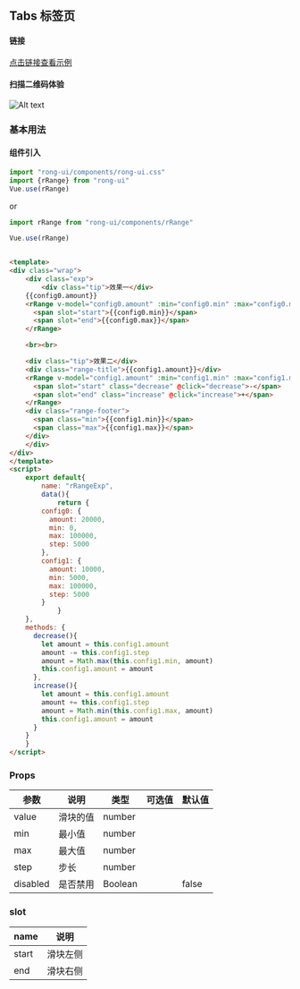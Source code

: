 ## Tabs 标签页


#### 链接

[点击链接查看示例](https://rong360.github.io/rong-ui/demo/index.html#/) 

#### 扫描二维码体验

![Alt text](https://static.rong360.com/upload/png/a2/70/a27057593a1271f2e877d382d6718fed.png)



### 基本用法

#### 组件引入

```js
import "rong-ui/components/rong-ui.css"
import {rRange} from "rong-ui"
Vue.use(rRange)
```

or

```js
import rRange from "rong-ui/components/rRange"

Vue.use(rRange)

```

```html

<template>
<div class="wrap">
	<div class="exp">	
		<div class="tip">效果一</div>
    {{config0.amount}}
    <rRange v-model="config0.amount" :min="config0.min" :max="config0.max" :step="config0.step">
      <span slot="start">{{config0.min}}</span>
      <span slot="end">{{config0.max}}</span>
    </rRange>

    <br><br>

    <div class="tip">效果二</div>
    <div class="range-title">{{config1.amount}}</div>
    <rRange v-model="config1.amount" :min="config1.min" :max="config1.max" :step="config1.step">
      <span slot="start" class="decrease" @click="decrease">-</span>
      <span slot="end" class="increase" @click="increase">+</span>
    </rRange>
    <div class="range-footer">
      <span class="min">{{config1.min}}</span>
      <span class="max">{{config1.max}}</span>
    </div>
	</div>
</div>
</template>
<script>
	export default{
		name: "rRangeExp",
		data(){
			return {
        config0: {
          amount: 20000,
          min: 0,
          max: 100000,
          step: 5000
        },
        config1: {
          amount: 10000,
          min: 5000,
          max: 100000,
          step: 5000
        }
			}
    },
    methods: {
      decrease(){
        let amount = this.config1.amount
        amount -= this.config1.step
        amount = Math.max(this.config1.min, amount)
        this.config1.amount = amount
      },
      increase(){
        let amount = this.config1.amount
        amount += this.config1.step
        amount = Math.min(this.config1.max, amount)
        this.config1.amount = amount
      }
    }
	}
</script>

```

### Props

| 参数      | 说明    | 类型      | 可选值       | 默认值   |
|---------- |-------- |---------- |-------------  |-------- |
| value  | 滑块的值  | number |   |  |
| min  | 最小值  | number |   |  |
| max  | 最大值  | number |   |  |
| step  | 步长  | number |   |  |
| disabled  | 是否禁用  | Boolean |   | false |

### slot

| name      | 说明    |
|---------- |-------- |
| start  | 滑块左侧 |
| end  | 滑块右侧 |


